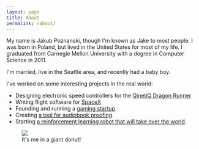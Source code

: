 ```yaml
---
layout: page
title: About
permalink: /about/
---
```


My name is Jakub Poznanski, though I'm known as Jake to most people.
I was born in Poland, but lived in the United States for most of my life.
I graduated from Carnegie Mellon University with a degree in Computer Science in 2011. 

I'm married, live in the Seattle area, and recently had a baby boy.

I've worked on some interesting projects in the real world:

- Designing electronic speed controllers for the [QinetiQ Dragon Runner](https://www.qinetiq.com/en-us/what-we-do/services-and-products/dragon-runner-small-and-compact-robot) 
- Writing flight software for [SpaceX](https://www.spacex.com)
- Founding and running a [gaming startup](https://www.randomsaladgames.com).
- Creating [a tool for audiobook proofing](https://www.pozotron.com). 
- Starting [a reinforcement learning robot that will take over the world](https://www.gooddog.ai).

<figure>
    <img src="{{ site.baseurl | prepend: site.url }}/images/profile.jpg" />
    <figcaption>It's me in a giant donut!</figcaption>
</figure>
